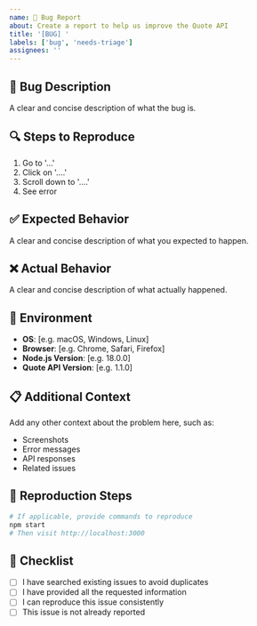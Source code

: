 ```yaml
---
name: 🐛 Bug Report
about: Create a report to help us improve the Quote API
title: '[BUG] '
labels: ['bug', 'needs-triage']
assignees: ''
---
```


## 🐛 Bug Description
A clear and concise description of what the bug is.

## 🔍 Steps to Reproduce
1. Go to '...'
2. Click on '....'
3. Scroll down to '....'
4. See error

## ✅ Expected Behavior
A clear and concise description of what you expected to happen.

## ❌ Actual Behavior
A clear and concise description of what actually happened.

## 📱 Environment
- **OS**: [e.g. macOS, Windows, Linux]
- **Browser**: [e.g. Chrome, Safari, Firefox]
- **Node.js Version**: [e.g. 18.0.0]
- **Quote API Version**: [e.g. 1.1.0]

## 📋 Additional Context
Add any other context about the problem here, such as:
- Screenshots
- Error messages
- API responses
- Related issues

## 🧪 Reproduction Steps
```bash
# If applicable, provide commands to reproduce
npm start
# Then visit http://localhost:3000
```

## 📝 Checklist
- [ ] I have searched existing issues to avoid duplicates
- [ ] I have provided all the requested information
- [ ] I can reproduce this issue consistently
- [ ] This issue is not already reported
